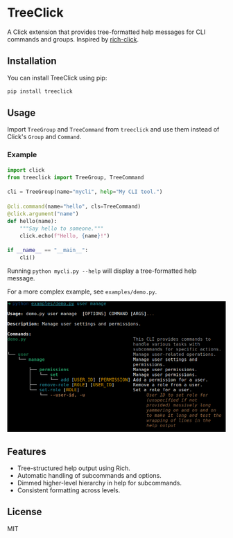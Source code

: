 # TreeClick

A Click extension that provides tree-formatted help messages for CLI commands and groups. Inspired by [rich-click](https://github.com/ewels/rich-click).

## Installation

You can install TreeClick using pip:

```bash
pip install treeclick
```

## Usage

Import `TreeGroup` and `TreeCommand` from `treeclick` and use them instead of Click's `Group` and `Command`.

### Example

```python
import click
from treeclick import TreeGroup, TreeCommand

cli = TreeGroup(name="mycli", help="My CLI tool.")

@cli.command(name="hello", cls=TreeCommand)
@click.argument("name")
def hello(name):
    """Say hello to someone."""
    click.echo(f"Hello, {name}!")

if __name__ == "__main__":
    cli()
```

Running `python mycli.py --help` will display a tree-formatted help message.

For a more complex example, see `examples/demo.py`.

![screenshot](docs/assets/image.png)

## Features

- Tree-structured help output using Rich.
- Automatic handling of subcommands and options.
- Dimmed higher-level hierarchy in help for subcommands.
- Consistent formatting across levels.

## License

MIT

